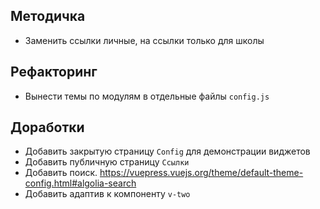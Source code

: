 
## Методичка
- Заменить ссылки личные, на ссылки только для школы

## Рефакторинг
- Вынести темы по модулям в отдельные файлы `config.js`

## Доработки
- Добавить закрытую страницу `Config` для демонстрации виджетов
- Добавить публичную страницу `Ссылки`
- Добавить поиск. https://vuepress.vuejs.org/theme/default-theme-config.html#algolia-search
- Добавить адаптив к компоненту `v-two`
